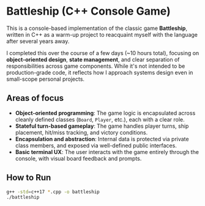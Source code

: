 # Battleship (C++ Console Game)

This is a console-based implementation of the classic game **Battleship**, written in C++ as a warm-up project to reacquaint myself with the language after several years away.

I completed this over the course of a few days (~10 hours total), focusing on **object-oriented design**, **state management**, and clear separation of responsibilities across game components. While it's not intended to be production-grade code, it reflects how I approach systems design even in small-scope personal projects.

## Areas of focus

- **Object-oriented programming**: The game logic is encapsulated across cleanly defined classes (`Board`, `Player`, etc.), each with a clear role.
- **Stateful turn-based gameplay**: The game handles player turns, ship placement, hit/miss tracking, and victory conditions.
- **Encapsulation and abstraction**: Internal data is protected via private class members, and exposed via well-defined public interfaces.
- **Basic terminal UX**: The user interacts with the game entirely through the console, with visual board feedback and prompts.

## How to Run

```bash
g++ -std=c++17 *.cpp -o battleship
./battleship
